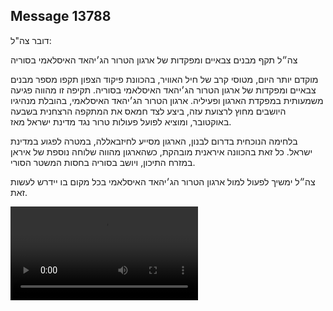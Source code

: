 ## Message 13788

דובר צה"ל:

צה״ל תקף מבנים צבאיים ומפקדות של ארגון הטרור הג׳יהאד האיסלאמי בסוריה

מוקדם יותר היום, מטוסי קרב של חיל האוויר, בהכוונת פיקוד הצפון תקפו מספר מבנים צבאיים ומפקדות של ארגון הטרור הג׳יהאד האיסלאמי בסוריה. 
תקיפה זו מהווה פגיעה משמעותית במפקדת הארגון ופעיליה. ארגון הטרור הג׳יהאד האיסלאמי, בהובלת מנהיגיו היושבים מחוץ לרצועת עזה, ביצע לצד חמאס את המתקפה הרצחנית בשבעה באוקטובר, ומוציא לפועל פעולות טרור נגד מדינת ישראל מאז.

בלחימה הנוכחית בדרום לבנון, הארגון מסייע לחיזבאללה, במטרה לפגוע במדינת ישראל. כל זאת בהכוונה איראנית מובהקת, כשהארגון מהווה שלוחה נוספת של איראן במזרח התיכון, ויושב בסוריה בחסות המשטר הסורי.

צה״ל ימשיך לפעול למול ארגון הטרור הג׳יהאד האיסלאמי בכל מקום בו יידרש לעשות זאת.

![Video](https://data.iron-swords.co.il/2024/November/14/13788/13788_media.mp4)
